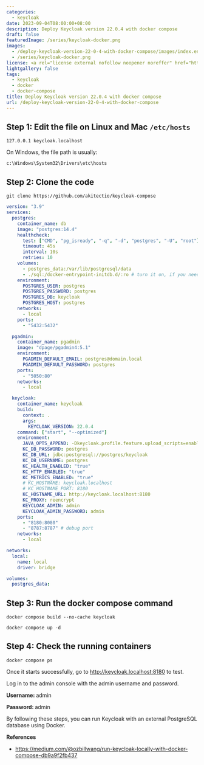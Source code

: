 ```yaml
---
categories:
  - keycloak
date: 2023-09-04T08:00:00+08:00
description: Deploy Keycloak version 22.0.4 with docker compose
draft: false
featuredImage: /series/keycloak-docker.png
images:
  - /deploy-keycloak-version-22-0-4-with-docker-compose/images/index.en.png
  - /series/keycloak-docker.png
license: <a rel="license external nofollow noopener noreffer" href="https://creativecommons.org/licenses/by-nc/4.0/" target="_blank">CC BY-NC 4.0</a>
lightgallery: false
tags:
  - keycloak
  - docker
  - docker-compose
title: Deploy Keycloak version 22.0.4 with docker compose
url: /deploy-keycloak-version-22-0-4-with-docker-compose
---
```


## Step 1: Edit the file on Linux and Mac `/etc/hosts`

```shell
127.0.0.1 keycloak.localhost
```

On Windows, the file path is usually:

```shell
c:\Windows\System32\Drivers\etc\hosts
```

## Step 2: Clone the code

```shell
git clone https://github.com/akitectio/keycloak-compose
```

```yaml
version: "3.9"
services:
  postgres:
    container_name: db
    image: "postgres:14.4"
    healthcheck:
      test: ["CMD", "pg_isready", "-q", "-d", "postgres", "-U", "root"]
      timeout: 45s
      interval: 10s
      retries: 10
    volumes:
      - postgres_data:/var/lib/postgresql/data
      - ./sql:/docker-entrypoint-initdb.d/:ro # turn it on, if you need run init DB
    environment:
      POSTGRES_USER: postgres
      POSTGRES_PASSWORD: postgres
      POSTGRES_DB: keycloak
      POSTGRES_HOST: postgres
    networks:
      - local
    ports:
      - "5432:5432"

  pgadmin:
    container_name: pgadmin
    image: "dpage/pgadmin4:5.1"
    environment:
      PGADMIN_DEFAULT_EMAIL: postgres@domain.local
      PGADMIN_DEFAULT_PASSWORD: postgres
    ports:
      - "5050:80"
    networks:
      - local

  keycloak:
    container_name: keycloak
    build:
      context: .
      args:
        KEYCLOAK_VERSION: 22.0.4
    command: ["start", "--optimized"]
    environment:
      JAVA_OPTS_APPEND: -Dkeycloak.profile.feature.upload_scripts=enabled
      KC_DB_PASSWORD: postgres
      KC_DB_URL: jdbc:postgresql://postgres/keycloak
      KC_DB_USERNAME: postgres
      KC_HEALTH_ENABLED: "true"
      KC_HTTP_ENABLED: "true"
      KC_METRICS_ENABLED: "true"
      # KC_HOSTNAME: keycloak.localhost
      # KC_HOSTNAME_PORT: 8180
      KC_HOSTNAME_URL: http://keycloak.localhost:8180
      KC_PROXY: reencrypt
      KEYCLOAK_ADMIN: admin
      KEYCLOAK_ADMIN_PASSWORD: admin
    ports:
      - "8180:8080"
      - "8787:8787" # debug port
    networks:
      - local

networks:
  local:
    name: local
    driver: bridge

volumes:
  postgres_data:
```

## Step 3: Run the docker compose command

```shell
docker compose build --no-cache keycloak

docker compose up -d
```


## Step 4: Check the running containers

```shell
docker compose ps
```

Once it starts successfully, go to http://keycloak.localhost:8180 to test.

Log in to the admin console with the admin username and password.

<b> Username: </b> admin

<b> Password: </b>admin

By following these steps, you can run Keycloak with an external PostgreSQL database using Docker.

<b> References </b>

- https://medium.com/@ozbillwang/run-keycloak-locally-with-docker-compose-db9a9f2fb437
